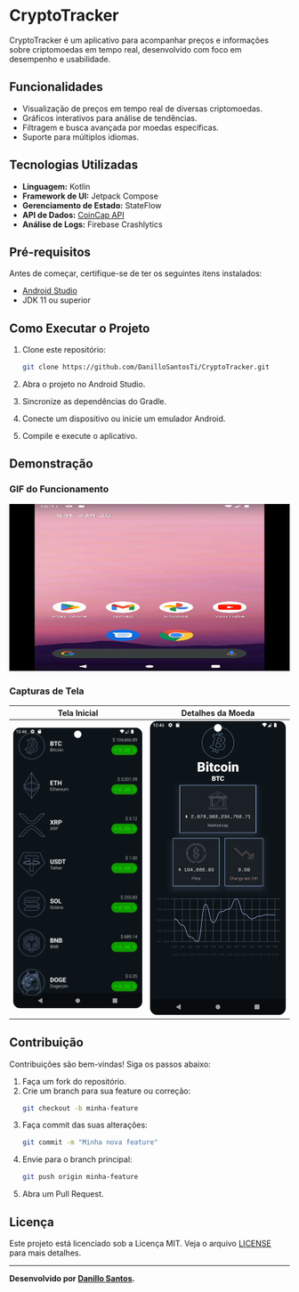 # CryptoTracker

CryptoTracker é um aplicativo para acompanhar preços e informações sobre criptomoedas em tempo real, desenvolvido com foco em desempenho e usabilidade.

## Funcionalidades

- Visualização de preços em tempo real de diversas criptomoedas.
- Gráficos interativos para análise de tendências.
- Filtragem e busca avançada por moedas específicas.
- Suporte para múltiplos idiomas.

## Tecnologias Utilizadas

- **Linguagem:** Kotlin
- **Framework de UI:** Jetpack Compose
- **Gerenciamento de Estado:** StateFlow
- **API de Dados:** [CoinCap API](https://[https://docs.coincap.io/)
- **Análise de Logs:** Firebase Crashlytics

## Pré-requisitos

Antes de começar, certifique-se de ter os seguintes itens instalados:

- [Android Studio](https://developer.android.com/studio)
- JDK 11 ou superior

## Como Executar o Projeto

1. Clone este repositório:

   ```bash
   git clone https://github.com/DanilloSantosTi/CryptoTracker.git
   ```

2. Abra o projeto no Android Studio.

3. Sincronize as dependências do Gradle.

4. Conecte um dispositivo ou inicie um emulador Android.

5. Compile e execute o aplicativo.

## Demonstração

### GIF do Funcionamento

<img src=assets/cryptotracker_video.gif alt="Demonstração do App" width=600 height=300 />

### Capturas de Tela

| Tela Inicial | Detalhes da Moeda |
|--------------|-------------------|
| ![Tela Inicial](assets/tela_principal.png) | ![Detalhes da Moeda](assets/tela_detalhe.png) |

## Contribuição

Contribuições são bem-vindas! Siga os passos abaixo:

1. Faça um fork do repositório.
2. Crie um branch para sua feature ou correção:
   ```bash
   git checkout -b minha-feature
   ```
3. Faça commit das suas alterações:
   ```bash
   git commit -m "Minha nova feature"
   ```
4. Envie para o branch principal:
   ```bash
   git push origin minha-feature
   ```
5. Abra um Pull Request.

## Licença

Este projeto está licenciado sob a Licença MIT. Veja o arquivo [LICENSE](LICENSE) para mais detalhes.

---

**Desenvolvido por [Danillo Santos](https://github.com/DanilloSantosTi).**
